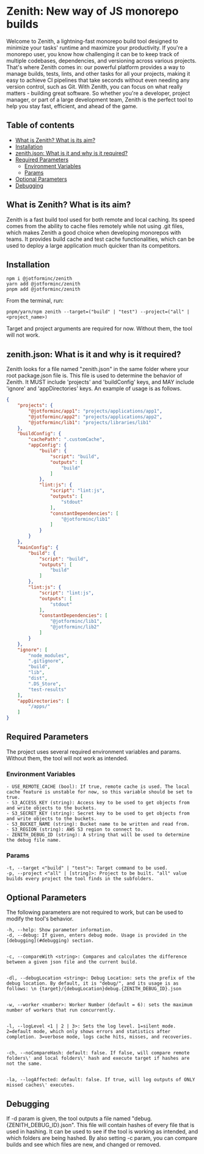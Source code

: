 # Zenith: New way of JS monorepo builds <!-- omit in toc -->
Welcome to Zenith, a lightning-fast monorepo build tool designed to minimize your tasks' runtime and maximize your productivity. If you're a monorepo user, you know how challenging it can be to keep track of multiple codebases, dependencies, and versioning across various projects. That's where Zenith comes in: our powerful platform provides a way to manage builds, tests, lints, and other tasks for all your projects, making it easy to achieve CI pipelines that take seconds without even needing any version control, such as Git. With Zenith, you can focus on what really matters - building great software. So whether you're a developer, project manager, or part of a large development team, Zenith is the perfect tool to help you stay fast, efficient, and ahead of the game.


## Table of contents <!-- omit in toc -->
- [What is Zenith? What is its aim?](#what-is-zenith-what-is-its-aim)
- [Installation](#installation)
- [zenith.json: What is it and why is it required?](#zenithjson-what-is-it-and-why-is-it-required)
- [Required Parameters](#required-parameters)
  - [Environment Variables](#environment-variables)
  - [Params](#params)
- [Optional Parameters](#optional-parameters)
- [Debugging](#debugging)


## What is Zenith? What is its aim?


Zenith is a fast build tool used for both remote and local caching. Its speed comes from the ability to cache files remotely while not using .git files, which makes Zenith a good choice when developing monorepos with teams. It provides build cache and test cache functionalities, which can be used to deploy a large application much quicker than its competitors.


## Installation
```
npm i @jotforminc/zenith
yarn add @jotforminc/zenith
pnpm add @jotforminc/zenith
```


From the terminal, run:


```
pnpm/yarn/npm zenith --target=("build" | "test") --project=("all" | <project_name>)
```
Target and project arguments are required for now. Without them, the tool will not work.
## zenith.json: What is it and why is it required?
Zenith looks for a file named "zenith.json" in the same folder where your root package.json file is. This file is used to determine the behavior of Zenith. It MUST include 'projects' and 'buildConfig' keys, and MAY include 'ignore' and 'appDirectories' keys. An example of usage is as follows.
```json
{
    "projects": {
        "@jotforminc/app1": "projects/applications/app1",
        "@jotforminc/app2": "projects/applications/app2",
        "@jotforminc/lib1": "projects/libraries/lib1"
    },
    "buildConfig": {
        "cachePath": ".customCache",
        "appConfig": {
            "build": {
                "script": "build",
                "outputs": [
                    "build"
                ]
            },
            "lint:js": {
                "script": "lint:js",
                "outputs": [
                    "stdout"
                ],
                "constantDependencies": [
                    "@jotforminc/lib1"
                ]
            }
        }
    },
    "mainConfig": {
        "build": {
            "script": "build",
            "outputs": [
                "build"
            ]
        },
        "lint:js": {
            "script": "lint:js",
            "outputs": [
                "stdout"
            ],
            "constantDependencies": [
                "@jotforminc/lib1",
                "@jotforminc/lib2"
            ]
        }
    },
    "ignore": [
        "node_modules",
        ".gitignore",
        "build",
        "lib",
        "dist",
        ".DS_Store",
        "test-results"
    ],
    "appDirectories": [
        "/apps/"
    ]
}
```
## Required Parameters
The project uses several required environment variables and params. Without them, the tool will not work as intended.
### Environment Variables
```
- USE_REMOTE_CACHE (bool): If true, remote cache is used. The local cache feature is unstable for now, so this variable should be set to true.
- S3_ACCESS_KEY (string): Access key to be used to get objects from and write objects to the buckets.
- S3_SECRET_KEY (string): Secret key to be used to get objects from and write objects to the buckets.
- S3_BUCKET_NAME (string): Bucket name to be written and read from.
- S3_REGION (string): AWS S3 region to connect to.
- ZENITH_DEBUG_ID (string): A string that will be used to determine the debug file name.
```
### Params
```
-t, --target <"build" | "test">: Target command to be used.
-p, --project <"all" | [string]>: Project to be built. "all" value builds every project the tool finds in the subfolders.
```


## Optional Parameters
The following parameters are not required to work, but can be used to modify the tool's behavior.
```
-h, --help: Show parameter information.
-d, --debug: If given, enters debug mode. Usage is provided in the [debugging](#debugging) section.


-c, --compareWith <string>: Compares and calculates the difference between a given json file and the current build.


-dl, --debugLocation <string>: Debug Location: sets the prefix of the debug location. By default, it is "debug/", and its usage is as follows: \n {target}/{debugLocation}debug.{ZENITH_DEBUG_ID}.json


-w, --worker <number>: Worker Number (default = 6): sets the maximum number of workers that run concurrently.


-l, --logLevel <1 | 2 | 3>: Sets the log level. 1=silent mode. 2=default mode, which only shows errors and statistics after completion. 3=verbose mode, logs cache hits, misses, and recoveries.


-ch, --noCompareHash: default: false. If false, will compare remote folders\' and local folders\' hash and execute target if hashes are not the same.


-la, --logAffected: default: false. If true, will log outputs of ONLY missed caches\' executes.
```



## Debugging
If -d param is given, the tool outputs a file named "debug.{ZENITH_DEBUG_ID}.json". This file will contain hashes of every file that is used in hashing. It can be used to see if the tool is working as intended, and which folders are being hashed. By also setting -c param, you can compare builds and see which files are new, and changed or removed.

